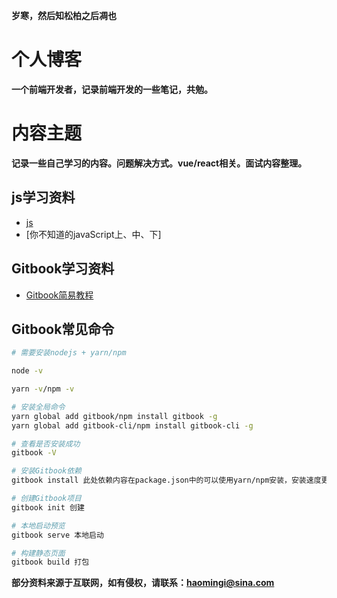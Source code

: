 **岁寒，然后知松柏之后凋也**

# 个人博客

**一个前端开发者，记录前端开发的一些笔记，共勉。**

# 内容主题

**记录一些自己学习的内容。问题解决方式。vue/react相关。面试内容整理。**

## js学习资料

* [js]()
* [你不知道的javaScript上、中、下]

## Gitbook学习资料

* [Gitbook简易教程](https://www.cnblogs.com/chris-oil/p/6106476.html)

## Gitbook常见命令

```bash
# 需要安装nodejs + yarn/npm

node -v

yarn -v/npm -v

# 安装全局命令
yarn global add gitbook/npm install gitbook -g
yarn global add gitbook-cli/npm install gitbook-cli -g

# 查看是否安装成功
gitbook -V

# 安装Gitbook依赖
gitbook install 此处依赖内容在package.json中的可以使用yarn/npm安装，安装速度更快

# 创建Gitbook项目
gitbook init 创建

# 本地启动预览
gitbook serve 本地启动

# 构建静态页面
gitbook build 打包
```

**部分资料来源于互联网，如有侵权，请联系：haomingi@sina.com**